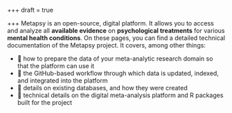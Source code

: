 +++
draft = true

+++
Metapsy is an open-source, digital platform. It allows you to access and
analyze all **available evidence** on **psychological treatments** for various **mental health conditions**. On these pages, you can find a detailed technical documentation of the Metapsy project. It covers, among other things:

* 🔎 how to prepare the data of your meta-analytic research domain so that the platform can use it
* 🔎 the GitHub-based workflow through which data is updated, indexed, and integrated into the platform
* 🔎 details on existing databases, and how they were created
* 🔎 technical details on the digital meta-analysis platform and R packages built for the project